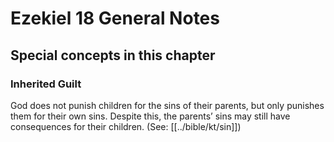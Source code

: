 # Ezekiel 18 General Notes
## Special concepts in this chapter

### Inherited Guilt

God does not punish children for the sins of their parents, but only punishes them for their own sins. Despite this, the parents’ sins may still have consequences for their children. (See: [[../bible/kt/sin]])